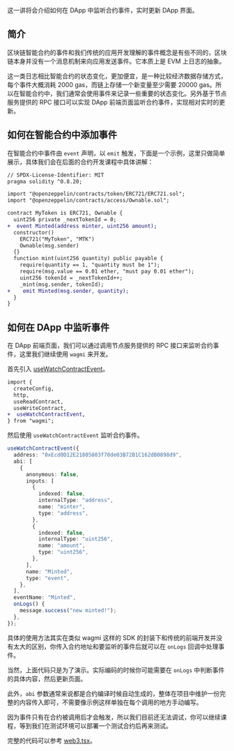 这一讲将会介绍如何在 DApp 中监听合约事件，实时更新 DApp 界面。

## 简介

区块链智能合约的事件和我们传统的应用开发理解的事件概念是有些不同的，区块链本身并没有一个消息机制来向应用发送事件。它本质上是 EVM 上日志的抽象。

这一类日志相比智能合约的状态变化，更加便宜，是一种比较经济数据存储方式，每个事件大概消耗 2000 gas，而链上存储一个新变量至少需要 20000 gas。所以在智能合约中，我们通常会使用事件来记录一些重要的状态变化。另外基于节点服务提供的 RPC 接口可以实现 DApp 前端页面监听合约事件，实现相对实时的更新。

## 如何在智能合约中添加事件

在智能合约中事件由 `event` 声明，以 `emit` 触发，下面是一个示例，这里只做简单展示，具体我们会在后面的合约开发课程中具体讲解：

```diff
// SPDX-License-Identifier: MIT
pragma solidity ^0.8.20;

import "@openzeppelin/contracts/token/ERC721/ERC721.sol";
import "@openzeppelin/contracts/access/Ownable.sol";

contract MyToken is ERC721, Ownable {
  uint256 private _nextTokenId = 0;
+  event Minted(address minter, uint256 amount);
  constructor()
    ERC721("MyToken", "MTK")
    Ownable(msg.sender)
  {}
  function mint(uint256 quantity) public payable {
    require(quantity == 1, "quantity must be 1");
    require(msg.value == 0.01 ether, "must pay 0.01 ether");
    uint256 tokenId = _nextTokenId++;
    _mint(msg.sender, tokenId);
+    emit Minted(msg.sender, quantity);
  }
}
```

## 如何在 DApp 中监听事件

在 DApp 前端页面，我们可以通过调用节点服务提供的 RPC 接口来监听合约事件，这里我们继续使用 `wagmi` 来开发。

首先引入 [useWatchContractEvent](https://wagmi.sh/react/api/hooks/useWatchContractEvent#abi)。

```diff
import {
  createConfig,
  http,
  useReadContract,
  useWriteContract,
+  useWatchContractEvent,
} from "wagmi";
```

然后使用 `useWatchContractEvent` 监听合约事件。

```ts
useWatchContractEvent({
  address: "0xEcd0D12E21805803f70de03B72B1C162dB0898d9",
  abi: [
    {
      anonymous: false,
      inputs: [
        {
          indexed: false,
          internalType: "address",
          name: "minter",
          type: "address",
        },
        {
          indexed: false,
          internalType: "uint256",
          name: "amount",
          type: "uint256",
        },
      ],
      name: "Minted",
      type: "event",
    },
  ],
  eventName: "Minted",
  onLogs() {
    message.success("new minted!");
  },
});
```

具体的使用方法其实在类似 wagmi 这样的 SDK 的封装下和传统的前端开发并没有太大的区别，你传入合约地址和要监听的事件后就可以在 `onLogs` 回调中处理事件。

当然，上面代码只是为了演示。实际编码的时候你可能需要在 `onLogs` 中判断事件的具体内容，然后更新页面。

此外，`abi` 参数通常来说都是合约编译时候自动生成的，整体在项目中维护一份完整的内容传入即可，不需要像示例这样单独在每个调用的地方手动编写。

因为事件只有在合约被调用后才会触发，所以我们目前还无法调试，你可以继续课程，等到我们在测试环境可以部署一个测试合约后再来测试。

完整的代码可以参考 [web3.tsx](./web3.tsx)。
